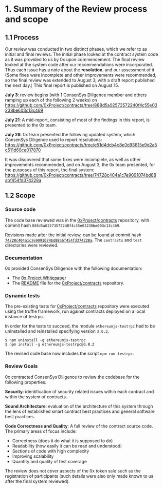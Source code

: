 # 1. Summary of the Review process and scope

## 1.1 Process

Our review was conducted in two distinct phases, which we refer to as initial and final reviews. The initial phase looked at the contract system code as it was provided to us by 0x upon commencement. The final review looked at the system code after our recommendations were incorporated. Thus each issue has a note about the **resolution**, and our assessment of it.  (Some fixes were incomplete and other improvements were recommended, so the final review was extended to August 3, with a draft report published the next day.)  This final report is published on August 15.

**July 3**: review begins (with 1 ConsenSys Diligence member and others ramping up each of the following 2 weeks) on
https://github.com/0xProject/contracts/tree/888d5a02573572240f4c55e03238be603c13c469

**July 21**: A mid-report, consisting of most of the findings in this report, is presented to the 0x team.

**July 28**: 0x team presented the following updated system, which ConsenSys Diligence used to report resolutions:
https://github.com/0xProject/contracts/tree/e51d4dcb4c8e0d93815e9d2a5c511d60ce017870

It was discovered that some fixes were incomplete, as well as other improvements recommended, and on August 3, the 0x team presented, for the purposes of this report, the final system:
https://github.com/0xProject/contracts/tree/74728c404a1c7e9091074bd88abf454fd374228a

## 1.2 Scope

### Source code 

The code base reviewed was in the [0xProject/contracts](https://github.com/0xProject/contracts/tree/888d5a02573572240f4c55e03238be603c13c469) repository, with commit hash `888d5a02573572240f4c55e03238be603c13c469`.

Revisions made after the initial review, can be found at commit hash [`74728c404a1c7e9091074bd88abf454fd374228a`](https://github.com/0xProject/contracts/tree/74728c404a1c7e9091074bd88abf454fd374228a).  The `contracts` and `test` directories were reviewed.

### Documentation

0x provided ConsenSys Diligence with the following documentation:

* The [0x Project Whitepaper](https://0xproject.com/pdfs/0x_white_paper.pdf)
* The [README](https://github.com/0xProject/contracts/blob/888d5a02573572240f4c55e03238be603c13c469/README.md) file for the [0xProject/contracts](https://github.com/0xProject/contracts/tree/frozen) repository.

### Dynamic tests

The pre-existing tests for [0xProject/contracts](https://github.com/0xProject/contracts/tree/888d5a02573572240f4c55e03238be603c13c469) repository were executed using the truffle framework, run against contracts deployed on a local instance of testrpc.

In order for the tests to succeed, the module `ethereumjs-testrpc` had to be uninstalled and reinstalled specifying version `3.0.2`.

```
$ npm uninstall -g ethereumjs-testrpc
$ npm install -g ethereumjs-testrpc@3.0.2
```

The revised code base now includes the script `npm run testrpc`.

### Review Goals

0x contracted ConsenSys Diligence to review the codebase for the following properties:

**Security**: identification of security related issues within each
contract and within the system of contracts.

**Sound Architecture**: evaluation of the architecture of this system through the lens of established smart contract best practices and general software best practices.

**Code Correctness and Quality**:
A full review of the contract source code.  The primary areas of focus include:

* Correctness (does it do what it is supposed to do)
* Readability (how easily it can be read and understood)
* Sections of code with high complexity
* Improving scalability
* Quantity and quality of test coverage

The review does not cover aspects of the 0x token sale such as the registration of participants (such details were also only made known to us after the final system reviewed).
